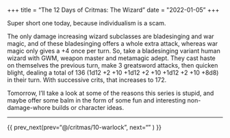 +++
title = “The 12 Days of Critmas: The Wizard”
date = "2022-01-05”
+++

Super short one today, because individualism is a scam.
<!-- more -->

The only damage increasing wizard subclasses are bladesinging and war magic, and of these bladesinging offers a whole extra attack, whereas war magic only gives a +4 once per turn. So, take a bladesinging variant human wizard with GWM, weapon master and metamagic adept. They cast haste on themselves the previous turn, make 3 greatsword attacks, then quicken blight, dealing a total of 136 (1d12 +2 +10 +1d12 +2 +10 +1d12 +2 +10 +8d8) in their turn. With successive crits, that increases to 172.

Tomorrow, I’ll take a look at some of the reasons this series is stupid, and maybe offer some balm in the form of some fun and interesting non-damage-whore builds or character ideas.
***

{{ prev_next(prev=“@/critmas/10-warlock”, next=“” ) }}
